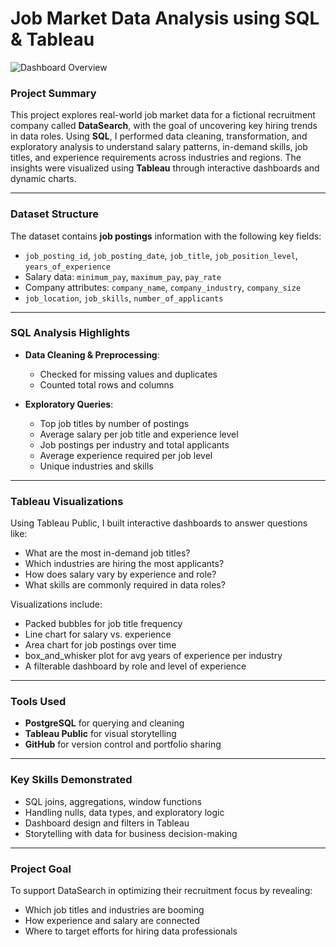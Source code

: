 # Job Market Data Analysis using SQL & Tableau

![Dashboard Overview](https://drive.google.com/file/d/1R0qlw9yUlLL9kmIz5Ggx_261p4-DhtJy/view?usp=drive_link)

### Project Summary

This project explores real-world job market data for a fictional recruitment company called **DataSearch**, with the goal of uncovering key hiring trends in data roles. Using **SQL**, I performed data cleaning, transformation, and exploratory analysis to understand salary patterns, in-demand skills, job titles, and experience requirements across industries and regions. The insights were visualized using **Tableau** through interactive dashboards and dynamic charts.
_______________________________________________________________________________________

### Dataset Structure

The dataset contains **job postings** information with the following key fields:

* `job_posting_id`, `job_posting_date`, `job_title`, `job_position_level`, `years_of_experience`
* Salary data: `minimum_pay`, `maximum_pay`, `pay_rate`
* Company attributes: `company_name`, `company_industry`, `company_size`
* `job_location`, `job_skills`, `number_of_applicants`
_______________________________________________________________________________________

### SQL Analysis Highlights

* **Data Cleaning & Preprocessing**:

  * Checked for missing values and duplicates
  * Counted total rows and columns
    
* **Exploratory Queries**:

  * Top job titles by number of postings
  * Average salary per job title and experience level
  * Job postings per industry and total applicants
  * Average experience required per job level
  * Unique industries and skills
_______________________________________________________________________________________

### Tableau Visualizations

Using Tableau Public, I built interactive dashboards to answer questions like:

* What are the most in-demand job titles?
* Which industries are hiring the most applicants?
* How does salary vary by experience and role?
* What skills are commonly required in data roles?

Visualizations include:

* Packed bubbles for job title frequency
* Line chart for salary vs. experience
* Area chart for job postings over time
* box_and_whisker plot for avg years of experience per industry
* A filterable dashboard by role and level of experience
_______________________________________________________________________________________

### Tools Used

* **PostgreSQL** for querying and cleaning
* **Tableau Public** for visual storytelling
* **GitHub** for version control and portfolio sharing

_______________________________________________________________________________________

### Key Skills Demonstrated

* SQL joins, aggregations, window functions
* Handling nulls, data types, and exploratory logic
* Dashboard design and filters in Tableau
* Storytelling with data for business decision-making

_______________________________________________________________________________________

### Project Goal

To support DataSearch in optimizing their recruitment focus by revealing:

* Which job titles and industries are booming
* How experience and salary are connected
* Where to target efforts for hiring data professionals
